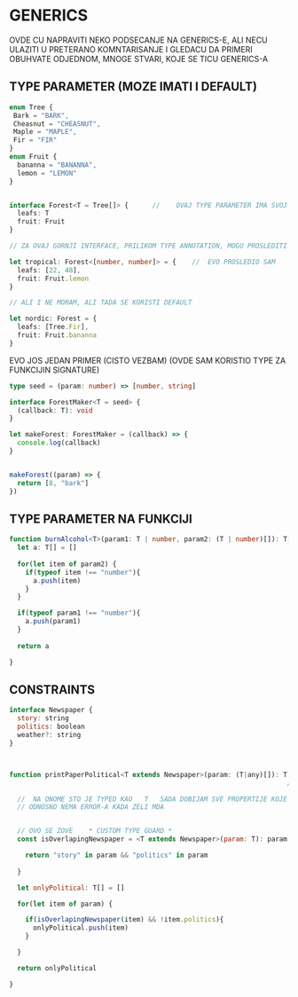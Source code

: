 # GENERICS

OVDE CU NAPRAVITI NEKO PODSECANJE NA GENERICS-E, ALI NECU ULAZITI U PRETERANO KOMNTARISANJE I GLEDACU DA PRIMERI OBUHVATE ODJEDNOM, MNOGE STVARI, KOJE SE TICU GENERICS-A

## TYPE PARAMETER (MOZE IMATI I DEFAULT)

```typescript
enum Tree {
 Bark = "BARK",
 Cheasnut = "CHEASNUT",
 Maple = "MAPLE",
 Fir = "FIR"
}
enum Fruit {
  bananna = "BANANNA",
  lemon = "LEMON"
}


interface Forest<T = Tree[]> {      //    OVAJ TYPE PARAMETER IMA SVOJ DEFAULT
  leafs: T
  fruit: Fruit
}

// ZA OVAJ GORNJI INTERFACE, PRILIKOM TYPE ANNOTATION, MOGU PROSLEDITI TYPE PARAMETAR

let tropical: Forest<[number, number]> = {    //  EVO PROSLEDIO SAM
  leafs: [22, 48],
  fruit: Fruit.lemon
}

// ALI I NE MORAM, ALI TADA SE KORISTI DEFAULT

let nordic: Forest = {
  leafs: [Tree.Fir],
  fruit: Fruit.bananna
}
```

EVO JOS JEDAN PRIMER (CISTO VEZBAM) (OVDE SAM KORISTIO TYPE ZA FUNKCIJIN SIGNATURE)

```typescript
type seed = (param: number) => [number, string]

interface ForestMaker<T = seed> {
  (callback: T): void
}

let makeForest: ForestMaker = (callback) => {
  console.log(callback)
}


makeForest((param) => {
  return [8, "bark"]
})
```

## TYPE PARAMETER NA FUNKCIJI

```typescript
function burnAlcohol<T>(param1: T | number, param2: (T | number)[]): T[] {
  let a: T[] = []
  
  for(let item of param2) {
    if(typeof item !== "number"){
      a.push(item)
    }
  }

  if(typeof param1 !== "number"){
    a.push(param1)
  }
  
  return a

}
```

## CONSTRAINTS

```javascript
interface Newspaper {
  story: string
  politics: boolean
  weather?: string
}



function printPaperPolitical<T extends Newspaper>(param: (T|any)[]): T | Newspaper [] {    // IZJAVA KOJA OVDE UKLJUCUJE extends
                                                                      // ZOVE SE * CONSTRAINT *

  //  NA ONOME STO JE TYPED KAO   T   SADA DOBIJAM SVE PROPERTIJE KOJE IMA Newspaper (U TOOLTIP-U)
  // ODNOSNO NEMA ERROR-A KADA ZELI MDA 


  // OVO SE ZOVE    * CUSTOM TYPE GUARD *
  const isOverlapingNewspaper = <T extends Newspaper>(param: T): param is T => {

    return "story" in param && "politics" in param
  
  }

  let onlyPolitical: T[] = []

  for(let item of param) {

    if(isOverlapingNewspaper(item) && !item.politics){
      onlyPolitical.push(item)
    }

  }

  return onlyPolitical

}
```
